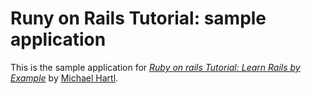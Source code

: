# Runy on Rails Tutorial: sample application

This is the sample application for
[*Ruby on rails Tutorial: Learn Rails by Example*](http://railstutorial.org/) by [Michael Hartl](http://michaelhartl.com).